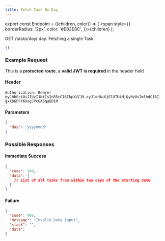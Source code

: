 ```yaml
---
title: Fetch Task By Day
---
```


export const Endpoint = ({children, color}) => ( <span style={{
borderRadius: '2px',
color: '#E83E8C',
}}>{children}</span> );

<Endpoint>GET /tasks/day/:day</Endpoint>: Fetching a single Task

```json
{}
```

### Example Request

This is a **protected route**, a **valid JWT is required** in the header field

#### Header

```
Authorization: Bearer eyJhbGciOiJIUzI1NiIsInR5cCI6IkpXVCJ9.eyJleHAiOjE1OTU4MjQyNzUsImlhdCI6IjIwMjAtMDctMjdUMDA6MjY6MTUuNzg5NTg0Mi0wNDowMCIsInN1YiI6ImNocmlzIn0.5US2_ITKcfgkpEbfsR-gxXbGPFY6XsgJPcGA5qaBD1M
```

#### Parameters

```json
{
  "day": "yyyymmdd"
}
```

### Possible Responses

#### Immediate Success

```json
{
  "code": 200,
  "data": {
    // List of all tasks from within two days of the starting date
  }
}
```

#### Failure

```json
{
  "code": 400,
  "message": "Invalid Date Input",
  "stack": "",
  "data": 
}
```
